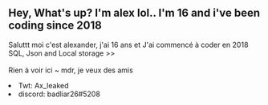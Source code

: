 Hey, What's up? I'm alex lol.. I'm 16 and i've been coding since 2018
-----
Saluttt moi c'est alexander, j'ai 16 ans et J'ai commencé à coder en 2018
<br> SQL, Json and Local storage >> 
<br>
<br> Rien à voir ici ~ mdr, je veux des amis 
<li> Twt: Ax_leaked
<li> discord: badliar26#5208
